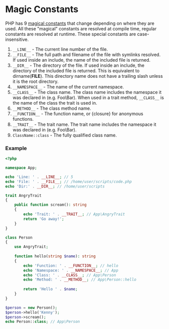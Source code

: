 # Magic Constants

PHP has 9 [magical constants](https://www.php.net/manual/en/language.constants.magic.php) that change depending on where they are used.
All these "magical" constants are resolved at compile time, regular constants are resolved at runtime.
These special constants are case-insensitive.

1. `__LINE__` - The current line number of the file.
2. `__FILE__` - The full path and filename of the file with symlinks resolved. If used inside an include, the name of the included file is returned.
3. `__DIR__` - The directory of the file. If used inside an include, the directory of the included file is returned. This is equivalent to dirname(__FILE__). This directory name does not have a trailing slash unless it is the root directory.
4. `__NAMESPACE__` - The name of the current namespace.
5. `__CLASS__` - The class name. The class name includes the namespace it was declared in (e.g. Foo\Bar). When used in a trait method, `__CLASS__` is the name of the class the trait is used in.
6. `__METHOD__` - The class method name.
7. `__FUNCTION__` - The function name, or {closure} for anonymous functions.
8. `__TRAIT__` - The trait name. The trait name includes the namespace it was declared in (e.g. Foo\Bar).
9. `ClassName::class` - The fully qualified class name.

### Example

```php
<?php

namespace App;

echo 'Line: ' . __LINE__; // 5
echo 'File: ' . __FILE__; // /home/user/scripts/code.php
echo 'Dir:' . __DIR__; // /home/user/scripts

trait AngryTrait
{
	public function scream(): string
	{
		echo 'Trait: ' . __TRAIT__; // App\AngryTrait
		return 'Go away!';
	}
}

class Person
{
	use AngryTrait;
	
	function hello(string $name): string
	{
		echo 'Function: ' . __FUNCTION__; // hello
		echo 'Namespace: ' . __NAMESPACE__; // App
		echo 'Class: ' . __CLASS__; // App\Person
		echo 'Method: ' . __METHOD__; // App\Person::hello
		
		return 'Hello ' . $name;
	}
}

$person = new Person();
$person->hello('Kenny');
$person->scream();
echo Person::class; // App\Person
```
